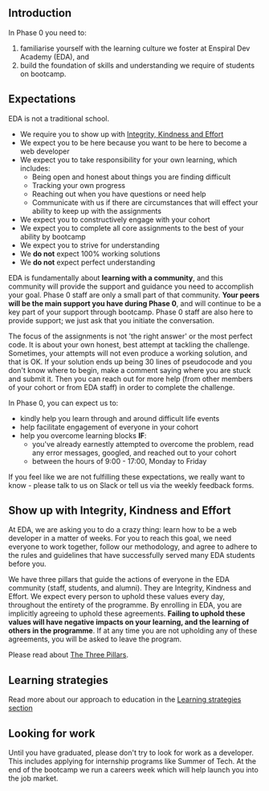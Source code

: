 ## Introduction

In Phase 0 you need to:  

1. familiarise yourself with the learning culture we foster at Enspiral Dev Academy (EDA), and  
2. build the foundation of skills and understanding we require of students on bootcamp.


## Expectations

EDA is not a traditional school.
- We require you to show up with [Integrity, Kindness and Effort](#show-up-with-integrity-kindness-and-effort)
- We expect you to be here because you want to be here to become a web developer
- We expect you to take responsibility for your own learning, which includes:
  - Being open and honest about things you are finding difficult
  - Tracking your own progress
  - Reaching out when you have questions or need help
  - Communicate with us if there are circumstances that will effect your ability to keep up with the assignments
- We expect you to constructively engage with your cohort
- We expect you to complete all core assignments to the best of your ability by bootcamp
- We expect you to strive for understanding
- We **do not** expect 100% working solutions
- We **do not** expect perfect understanding

EDA is fundamentally about **learning with a community**, and this community will provide the support and guidance you need to accomplish your goal. Phase 0 staff are only a small part of that community. **Your peers will be the main support you have during Phase 0**, and will continue to be a key part of your support through bootcamp. Phase 0 staff are also here to provide support; we just ask that you initiate the conversation.

The focus of the assignments is not 'the right answer' or the most perfect code. It is about your own honest, best attempt at tackling the challenge. Sometimes, your attempts will not even produce a working solution, and that is OK. If your solution ends up being 30 lines of pseudocode and you don't know where to begin, make a comment saying where you are stuck and submit it. Then you can reach out for more help (from other members of your cohort or from EDA staff) in order to complete the challenge.

In Phase 0, you can expect us to:
- kindly help you learn through and around difficult life events
- help facilitate engagement of everyone in your cohort
- help you overcome learning blocks **IF**:
  - you've already earnestly attempted to overcome the problem, read any error messages, googled, and reached out to your cohort
  - between the hours of 9:00 - 17:00, Monday to Friday

If you feel like we are not fulfilling these expectations, we really want to know - please talk to us on Slack or tell us via the weekly feedback forms.


## Show up with Integrity, Kindness and Effort

At EDA, we are asking you to do a crazy thing: learn how to be a web developer in a matter of weeks. For you to reach this goal, we need everyone to work together, follow our methodology, and agree to adhere to the rules and guidelines that have successfully served many EDA students before you.

We have three pillars that guide the actions of everyone in the EDA community (staff, students, and alumni). They are Integrity, Kindness and Effort. We expect every person to uphold these values every day, throughout the entirety of the programme. By enrolling in EDA, you are implicitly agreeing to uphold these agreements. **Failing to uphold these values will have negative impacts on your learning, and the learning of others in the programme**. If at any time you are not upholding any of these agreements, you will be asked to leave the program.

Please read about [The Three Pillars](/three-pillars/README.md).


## Learning strategies

Read more about our approach to education in the [Learning strategies section ](/learning-strategies/README.md)


## Looking for work

Until you have graduated, please don't try to look for work as a developer. This includes applying for internship programs like Summer of Tech. At the end of the bootcamp we run a careers week which will help launch you into the job market.
